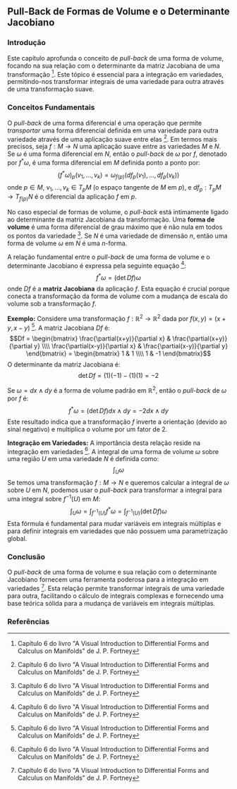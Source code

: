 ## Pull-Back de Formas de Volume e o Determinante Jacobiano

### Introdução
Este capítulo aprofunda o conceito de *pull-back* de uma forma de volume, focando na sua relação com o determinante da matriz Jacobiana de uma transformação [^1]. Este tópico é essencial para a integração em variedades, permitindo-nos transformar integrais de uma variedade para outra através de uma transformação suave.

### Conceitos Fundamentais
O *pull-back* de uma forma diferencial é uma operação que permite *transportar* uma forma diferencial definida em uma variedade para outra variedade através de uma aplicação suave entre elas [^1]. Em termos mais precisos, seja $f: M \rightarrow N$ uma aplicação suave entre as variedades $M$ e $N$. Se $\omega$ é uma forma diferencial em $N$, então o *pull-back* de $\omega$ por $f$, denotado por $f^*\omega$, é uma forma diferencial em $M$ definida ponto a ponto por:
$$(f^*\omega)_p(v_1, ..., v_k) = \omega_{f(p)}(df_p(v_1), ..., df_p(v_k))$$
onde $p \in M$, $v_1, ..., v_k \in T_pM$ (o espaço tangente de $M$ em $p$), e $df_p: T_pM \rightarrow T_{f(p)}N$ é o diferencial da aplicação $f$ em $p$.

No caso especial de formas de volume, o *pull-back* está intimamente ligado ao determinante da matriz Jacobiana da transformação. Uma **forma de volume** é uma forma diferencial de grau máximo que é não nula em todos os pontos da variedade [^1]. Se $N$ é uma variedade de dimensão $n$, então uma forma de volume $\omega$ em $N$ é uma $n$-forma.

A relação fundamental entre o *pull-back* de uma forma de volume e o determinante Jacobiano é expressa pela seguinte equação [^1]:
$$f^*\omega = (\det Df)\omega$$
onde $Df$ é a **matriz Jacobiana** da aplicação $f$. Esta equação é crucial porque conecta a transformação da forma de volume com a mudança de escala do volume sob a transformação $f$.

**Exemplo:**
Considere uma transformação $f: \mathbb{R}^2 \rightarrow \mathbb{R}^2$ dada por $f(x, y) = (x + y, x - y)$ [^1]. A matriz Jacobiana $Df$ é:
$$Df = \begin{bmatrix} \frac{\partial(x+y)}{\partial x} & \frac{\partial(x+y)}{\partial y} \\\\ \frac{\partial(x-y)}{\partial x} & \frac{\partial(x-y)}{\partial y} \end{bmatrix} = \begin{bmatrix} 1 & 1 \\\\ 1 & -1 \end{bmatrix}$$
O determinante da matriz Jacobiana é:
$$\det Df = (1)(-1) - (1)(1) = -2$$

Se $\omega = dx \wedge dy$ é a forma de volume padrão em $\mathbb{R}^2$, então o *pull-back* de $\omega$ por $f$ é:
$$f^*\omega = (\det Df) dx \wedge dy = -2 dx \wedge dy$$
Este resultado indica que a transformação $f$ inverte a orientação (devido ao sinal negativo) e multiplica o volume por um fator de 2.

**Integração em Variedades:**
A importância desta relação reside na integração em variedades [^1]. A integral de uma forma de volume $\omega$ sobre uma região $U$ em uma variedade $N$ é definida como:
$$\int_U \omega$$
Se temos uma transformação $f: M \rightarrow N$ e queremos calcular a integral de $\omega$ sobre $U$ em $N$, podemos usar o *pull-back* para transformar a integral para uma integral sobre $f^{-1}(U)$ em $M$:
$$\int_U \omega = \int_{f^{-1}(U)} f^*\omega = \int_{f^{-1}(U)} (\det Df) \omega$$
Esta fórmula é fundamental para mudar variáveis em integrais múltiplas e para definir integrais em variedades que não possuem uma parametrização global.

### Conclusão
O *pull-back* de uma forma de volume e sua relação com o determinante Jacobiano fornecem uma ferramenta poderosa para a integração em variedades [^1]. Esta relação permite transformar integrais de uma variedade para outra, facilitando o cálculo de integrais complexas e fornecendo uma base teórica sólida para a mudança de variáveis em integrais múltiplas.

### Referências
[^1]: Capítulo 6 do livro "A Visual Introduction to Differential Forms and Calculus on Manifolds" de J. P. Fortney
<!-- END -->